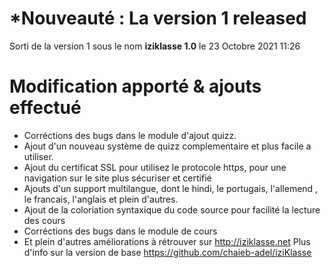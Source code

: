 *Nouveauté : La version 1 released
=================================
Sorti de la version 1 sous le nom **iziklasse 1.0** le 23 Octobre 2021 11:26

Modification apporté & ajouts effectué
=======================================

- Corréctions des bugs dans le module d'ajout quizz.
- Ajout d'un nouveau système de quizz complementaire et plus facile a utiliser.
- Ajout du certificat SSL pour utilisez le protocole https, pour une navigation sur le site plus sécuriser et certifié
- Ajouts d'un support multilangue, dont le hindi, le portugais, l'allemend , le francais, l'anglais et plein d'autres.
- Ajout de la coloriation syntaxique du code source pour facilité la lecture des cours
- Corréctions des bugs dans le module de cours
- Et plein d'autres améliorations à rétrouver sur http://iziklasse.net
Plus d'info sur la version de base https://github.com/chaieb-adel/iziKlasse
